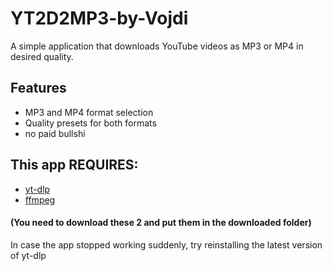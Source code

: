 # YT2D2MP3-by-Vojdi

A simple application that downloads YouTube videos as MP3 or MP4 in desired quality.

## Features

- MP3 and MP4 format selection
- Quality presets for both formats
- no paid bullshi



## This app REQUIRES:

- [yt-dlp](https://github.com/yt-dlp/yt-dlp)
- [ffmpeg](https://ffmpeg.org)

#### (You need to download these 2 and put them in the downloaded folder)
In case the app stopped working suddenly, try reinstalling the latest version of yt-dlp



